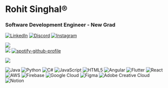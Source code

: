 # Rohit Singhal®️

### Software Development Engineer - New Grad 

[![LinkedIn](https://img.shields.io/badge/LinkedIn-%230077B5.svg?logo=linkedin&logoColor=white)](https://linkedin.com/in/rohitpsinghal) [![Discord](https://img.shields.io/badge/Discord-%237289DA.svg?logo=discord&logoColor=white)](https://discord.gg/rohit_singhal)  [![Instagram](https://img.shields.io/badge/Instagram-%23E4405F.svg?logo=Instagram&logoColor=white)](https://instagram.com/rohit_singhal4)

![](https://github-readme-stats.vercel.app/api?username=rohit-singhal4&theme=gotham&hide_border=false&include_all_commits=false&count_private=false) <br/>
![](https://github-readme-stats.vercel.app/api/top-langs/?username=rohit-singhal4&theme=gotham&hide_border=false&include_all_commits=true&count_private=false&layout=compact) [![spotify-github-profile](https://spotify-github-profile.vercel.app/api/view?uid=225k4mlevcga6ajjtdacpzitq&cover_image=true&theme=novatorem&show_offline=false&background_color=000000&interchange=false&bar_color=53b14f&bar_color_cover=true)](https://spotify-github-profile.vercel.app/api/view?uid=225k4mlevcga6ajjtdacpzitq&redirect=true) 

[![](https://visitcount.itsvg.in/api?id=rohit-singhal4&icon=5&color=9)](https://visitcount.itsvg.in)


![Java](https://img.shields.io/badge/java-%23ED8B00.svg?style=for-the-badge&logo=openjdk&logoColor=white) 
![Python](https://img.shields.io/badge/python-3670A0?style=for-the-badge&logo=python&logoColor=ffdd54) 
![C#](https://img.shields.io/badge/c%23-%23239120.svg?style=for-the-badge&logo=csharp&logoColor=white)
![JavaScript](https://img.shields.io/badge/javascript-%23323330.svg?style=for-the-badge&logo=javascript&logoColor=%23F7DF1E) 
![HTML5](https://img.shields.io/badge/html5-%23E34F26.svg?style=for-the-badge&logo=html5&logoColor=white) 
![Angular](https://img.shields.io/badge/angular-%23DD0031.svg?style=for-the-badge&logo=angular&logoColor=white) 
![Flutter](https://img.shields.io/badge/Flutter-%2302569B.svg?style=for-the-badge&logo=Flutter&logoColor=white) 
![React](https://img.shields.io/badge/react-%2320232a.svg?style=for-the-badge&logo=react&logoColor=%2361DAFB)
![AWS](https://img.shields.io/badge/AWS-%23FF9900.svg?style=for-the-badge&logo=amazon-aws&logoColor=white) 
![Firebase](https://img.shields.io/badge/firebase-%23039BE5.svg?style=for-the-badge&logo=firebase) 
![Google Cloud](https://img.shields.io/badge/GoogleCloud-%234285F4.svg?style=for-the-badge&logo=google-cloud&logoColor=white)
![Figma](https://img.shields.io/badge/figma-%23F24E1E.svg?style=for-the-badge&logo=figma&logoColor=white) 
![Adobe Creative Cloud](https://img.shields.io/badge/Adobe%20Creative%20Cloud-DA1F26.svg?style=for-the-badge&logo=Adobe%20Creative%20Cloud&logoColor=white) 
![Notion](https://img.shields.io/badge/Notion-%23000000.svg?style=for-the-badge&logo=notion&logoColor=white)
